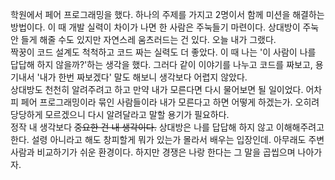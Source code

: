 학원에서 페어 프로그래밍을 했다. 하나의 주제를 가지고 2명이서 함께 미션을 해결하는 방법이다. 이 때 개발 실력이 차이가 나면 한 사람은 주눅들기 마련이다. 상대방이 주눅 안 들게 해줄 수도 있지만 자연스레 움츠러드는 건 있다. 오늘 내가 그랬다.<br>
짝꿍이 코드 설계도 척척하고 코드 짜는 실력도 더 좋았다. 이 때 나는 '이 사람이 나를 답답해 하지 않을까?'하는 생각을 했다. 그러다 같이 이야기를 나누고 코드를 짜보고, 용기내서 '내가 한번 짜보겠다' 말도 해보니 생각보다 어렵지 않았다.<br>
상대방도 천천히 알려주려고 하고 만약 내가 모른다면 다시 물어보면 될 일이었다. 어차피 페어 프로그래밍이라 묶인 사람들이라 내가 모른다고 하면 어떻게 하겠는가. 오히려 당당하게 모르겠으니 다시 알려달라고 말할 용기가 필요하다.<br>
정작 내 생각보다 ~~중요한 건 내 생각이다.~~ 상대방은 나를 답답해 하지 않고 이해해주려고 한다. 설령 아니라고 해도 창피할게 뭐가 있는가 몰라서 배우는 입장인데. 아무래도 주변 사람과 비교하기가 쉬운 환경이다. 하지만 경쟁은 나랑 한다는 그 말을 곱씹으며 나아가자.

 
